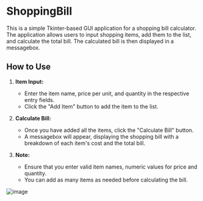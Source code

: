 # ShoppingBill

This is a simple Tkinter-based GUI application for a shopping bill calculator. The application allows users to input shopping items, add them to the list, and calculate the total bill. The calculated bill is then displayed in a messagebox.

## How to Use

1. **Item Input:**
   - Enter the item name, price per unit, and quantity in the respective entry fields.
   - Click the "Add Item" button to add the item to the list.

2. **Calculate Bill:**
   - Once you have added all the items, click the "Calculate Bill" button.
   - A messagebox will appear, displaying the shopping bill with a breakdown of each item's cost and the total bill.

3. **Note:**
   - Ensure that you enter valid item names, numeric values for price and quantity.
   - You can add as many items as needed before calculating the bill.


![image](https://github.com/Praneet005/ShoppingBill/assets/121420706/de4a8623-32cc-4837-8404-9fbe532f8803)
